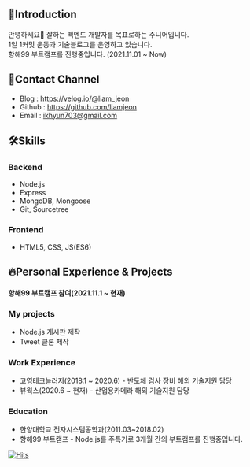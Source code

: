 ## 🚀Introduction
안녕하세요👋 잘하는 백엔드 개발자를 목표로하는 주니어입니다.  
1일 1커밋 운동과 기술블로그를 운영하고 있습니다.  
항해99 부트캠프를 진행중입니다. (2021.11.01 ~ Now)

## 👋Contact Channel
- Blog : https://velog.io/@liam_jeon
- Github : https://github.com/liamjeon
- Email : ikhyun703@gmail.com

## 🛠Skills
### Backend
- Node.js
- Express
- MongoDB, Mongoose
- Git, Sourcetree

### Frontend
- HTML5, CSS, JS(ES6)

## 🔥Personal Experience & Projects
#### 항해99 부트캠프 참여(2021.11.1 ~ 현재)

### My projects
- Node.js 게시판 제작
- Tweet 클론 제작

### Work Experience
- 고영테크놀러지(2018.1 ~ 2020.6) - 반도체 검사 장비 해외 기술지원 담당
- 뷰웍스(2020.6 ~ 현재) - 산업용카메라 해외 기술지원 담당

### Education
- 한양대학교 전자시스템공학과(2011.03~2018.02)
- 항해99 부트캠프 - Node.js를 주특기로 3개월 간의 부트캠프를 진행중입니다.



[![Hits](https://hits.seeyoufarm.com/api/count/incr/badge.svg?url=https%3A%2F%2Fgithub.com%2Fliamjeon&count_bg=%2379C83D&title_bg=%23555555&icon=&icon_color=%23E7E7E7&title=hits&edge_flat=false)](https://hits.seeyoufarm.com)
<!--
**liamjeon/liamjeon** is a ✨ _special_ ✨ repository because its `README.md` (this file) appears on your GitHub profile.

Here are some ideas to get you started:

- 🔭 I’m currently working on ...
- 🌱 I’m currently learning ...
- 👯 I’m looking to collaborate on ...
- 🤔 I’m looking for help with ...
- 💬 Ask me about ...
- 📫 How to reach me: ...
- 😄 Pronouns: ...
- ⚡ Fun fact: ...
-->
